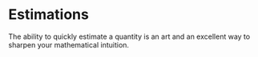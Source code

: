 # Estimations

The ability to quickly estimate a quantity is an art and an excellent
way to sharpen your mathematical intuition.
